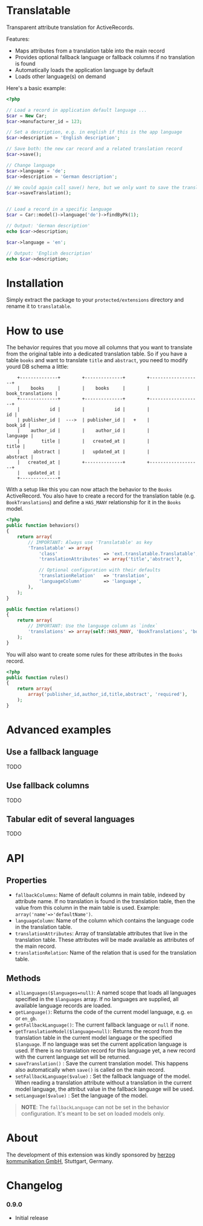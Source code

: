 Translatable
============

Transparent attribute translation for ActiveRecords.

Features:

 * Maps attributes from a translation table into the main record
 * Provides optional fallback language or fallback columns if no translation is found
 * Automatically loads the application language by default
 * Loads other language(s) on demand

Here's a basic example:

```php
<?php

// Load a record in application default language ...
$car = New Car;
$car->manufacturer_id = 123;

// Set a description, e.g. in english if this is the app language
$car->description = 'English description';

// Save both: the new car record and a related translation record
$car->save();

// Change language
$car->language = 'de';
$car->description = 'German description';

// We could again call save() here, but we only want to save the translation record
$car->saveTranslation();


// Load a record in a specific language
$car = Car::model()->language('de')->findByPk(1);

// Output: 'German description'
echo $car->description;

$car->language = 'en';

// Output: 'English description'
echo $car->description;
```

# Installation

Simply extract the package to your `protected/extensions` directory and rename
it to `translatable`.

# How to use

The behavior requires that you move all columns that you want to translate
from the original table into a dedicated translation table. So if you have
a table `books` and want to translate `title` and `abstract`, you need to
modify yourd DB schema a little:


```
    +--------------+        +--------------+        +-------------------+
    |    books     |        |    books     |        | book_translations |
    +--------------+        +--------------+        +-------------------+
    |           id |        |           id |        |                id |
    | publisher_id |  --->  | publisher_id |   +    |           book_id |
    |    author_id |        |    author_id |        |          language |
    |        title |        |   created_at |        |             title |
    |     abstract |        |   updated_at |        |          abstract |
    |   created_at |        +--------------+        +-------------------+
    |   updated_at |
    +--------------+
```

With a setup like this you can now attach the behavior to the `Books` ActiveRecord.
You also have to create a record for the translation table (e.g. `BookTranslations`)
and define a `HAS_MANY` relationship for it in the `Books` model.

```php
<?php
public function behaviors()
{
    return array(
        // IMPORTANT: Always use 'Translatable' as key
        'Translatable' => array(
            'class'                 => 'ext.translatable.Translatable',
            'translationAttributes' => array('title','abstract'),

            // Optional configuration with their defaults
            'translationRelation'   => 'translation',
            'languageColumn'        => 'language',
        ),
    );
}

public function relations()
{
    return array(
        // IMPORTANT: Use the language column as `index`
        'translations' => array(self::HAS_MANY, 'BookTranslations', 'book_id', 'index'=>'language'),
    );
}
```

You will also want to create some rules for these attributes in the `Books` record.

```php
<?php
public function rules()
{
    return array(
        array('publisher_id,author_id,title,abstract', 'required'),
    );
}
```

# Advanced examples

## Use a fallback language

TODO

## Use fallback columns

TODO

## Tabular edit of several languages

TODO

# API

## Properties

 *  `fallbackColumns`: Name of default columns in main table, indexed by attribute name.
    If no translation is found in the translation table, then the value from this column
    in the main table is used. Example: `array('name'=>'defaultName')`.
 *  `languageColumn`: Name of the column which contains the language code in the
    translation table.
 *  `translationAttributes`: Array of translatable attributes that live in the translation
    table. These attributes will be made available as attributes of the main record.
 *  `translationRelation`: Name of the relation that is used for the translation table.

## Methods

 *  `allLanguages($languages=null)`: A named scope that loads all languages specified in
    the `$languages` array. If no languages are supplied, all available language records
    are loaded.
 *  `getLanguage()`: Returns the code of the current model language, e.g. `en` or `en_gb`.
 *  `getFallbackLanguage()`: The current fallback language or `null` if none.
 *  `getTranslationModel($language=null)`: Returns the record from the translation table
    in the current model language or the specified `$language`. If no language was set
    the current application language is used. If there is no translation record for this
    language yet, a new record with the current language set will be returned.
 *  `saveTranslation()` : Save the current translation model. This happens also automatically
    when `save()` is called on the main record.
 *  `setFallbackLanguage($value)` : Set the fallback language of the model. When reading
    a translation attribute without a translation in the current model language, the
    attribut value in the fallback language will be used.
 *  `setLanguage($value)` : Set the language of the model.

> **NOTE**: The `fallbackLanguage` can not be set in the behavior configuration. It's
> meant to be set on loaded models only.

# About

The development of this extension was kindly sponsored by
[herzog kommunikation GmbH](http://www.herzogkommunikation.de), Stuttgart, Germany.

# Changelog

### 0.9.0

*   Initial release
